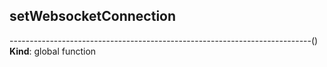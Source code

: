 
<a name="setWebsocketConnection
---------------------------------------------------------------------------"></a>

## setWebsocketConnection
---------------------------------------------------------------------------()
**Kind**: global function  

